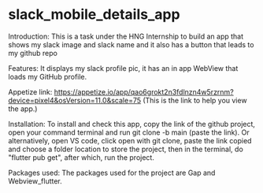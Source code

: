 # slack_mobile_details_app

Introduction:
This is a task under the HNG Internship to build an app that shows my slack image and slack name and it also has a button that leads to my github repo

Features: It displays my slack profile pic, it has an in app WebView that loads my GitHub profile.

Appetize link: https://appetize.io/app/qao6grokt2n3fdlnzn4w5rzrnm?device=pixel4&osVersion=11.0&scale=75 (This is the link to help you view the app.)

Installation: To install and check this app, copy the link of the github project, open your command terminal and run git clone -b main (paste the link). 
Or alternatively, open VS code, click open with git clone, paste the link copied and choose a folder location to store the project, then in the terminal, do "flutter pub get", after which, run the project.

Packages used: The packages used for the project are Gap and Webview_flutter. 
